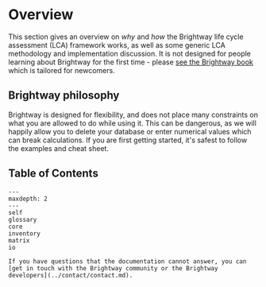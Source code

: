 # Overview

This section gives an overview on *why* and *how* the Brightway life cycle assessment (LCA) framework works, as well as some generic LCA methodology and implementation discussion. It is not designed for people learning about Brightway for the first time - please [see the Brightway book](https://learn.brightway.dev/) which is tailored for newcomers.

## Brightway philosophy

Brightway is designed for flexibility, and does not place many constraints on what you are allowed to do while using it. This can be dangerous, as we will happily allow you to delete your database or enter numerical values which can break calculations. If you are first getting started, it's safest to follow the examples and cheat sheet.

## Table of Contents

```{toctree}
---
maxdepth: 2
---
self
glossary
core
inventory
matrix
io
```

```{note}
If you have questions that the documentation cannot answer, you can [get in touch with the Brightway community or the Brightway developers](../contact/contact.md).
```

